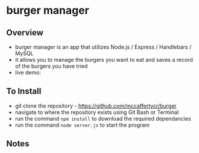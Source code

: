 # burger manager

## Overview

* burger manager is an app that utilizes Node.js / Express / Handlebars / MySQL
* it allows you to manage the burgers you want to eat and saves a record of the burgers you have tried
* live demo:

## To Install

* git clone the repository - https://github.com/mccaffertycr/burger
* navigate to where the repository exists using Git Bash or Terminal
* run the command `npm install` to download the required dependancies
* run the command `node server.js` to start the program

## Notes

